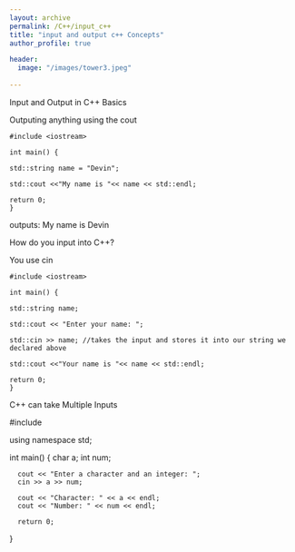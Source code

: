 ```yaml
---
layout: archive
permalink: /C++/input_c++
title: "input and output c++ Concepts"
author_profile: true

header:
  image: "/images/tower3.jpeg"
  
---
```


Input and Output in C++ Basics

Outputing anything using the cout


    #include <iostream>

    int main() {

    std::string name = "Devin";

    std::cout <<"My name is "<< name << std::endl;
    
    return 0;
    }

outputs: My name is Devin

How do you input into C++? 

You use cin



    #include <iostream>

    int main() {

    std::string name;

    std::cout << "Enter your name: ";

    std::cin >> name; //takes the input and stores it into our string we declared above

    std::cout <<"Your name is "<< name << std::endl;
    
    return 0;
    }


C++ can take Multiple Inputs


  #include <iostream>

  using namespace std;

  int main() {
      char a;
      int num;

      cout << "Enter a character and an integer: ";
      cin >> a >> num;

      cout << "Character: " << a << endl;
      cout << "Number: " << num << endl;

      return 0;
  }






